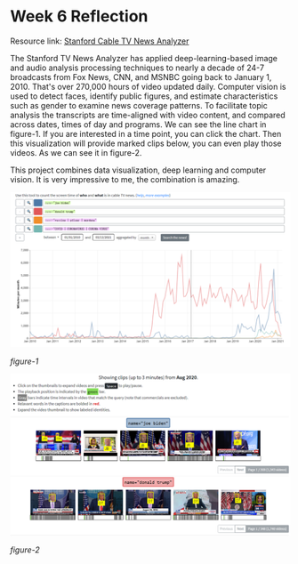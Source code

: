 # Week 6 Reflection

Resource link: [Stanford Cable TV News Analyzer](https://tvnews.stanford.edu/?dataVersion=v1&data=eyJvcHRpb25zIjp7ImFnZ3JlZ2F0ZSI6Im1vbnRoIn0sInF1ZXJpZXMiOlt7ImNvbG9yIjoiIzRFNzlBNyIsInRleHQiOiJuYW1lPVwiam9lIGJpZGVuXCIifSx7ImNvbG9yIjoiI0UxNTc1OSIsInRleHQiOiJuYW1lPVwiZG9uYWxkIHRydW1wXCIifSx7ImNvbG9yIjoiI0YyOEUyQiIsInRleHQiOiJ0ZXh0PVwidmFjY2luZSB8IHBmaXplciB8IG1vcmRlbmFcIiJ9LHsiY29sb3IiOiIjNzZCN0IyIiwidGV4dCI6InRleHQ9XCJDT1ZJRCB8IENPUk9OQVZJUlVTIHwgQ09ST05BIFZJUlVTXCIifV19)

The Stanford TV News Analyzer has applied deep-learning-based image and audio analysis processing techniques to nearly a decade of 24-7 broadcasts from Fox News, CNN, and MSNBC going back to January 1, 2010. That's over 270,000 hours of video updated daily. Computer vision is used to detect faces, identify public figures, and estimate characteristics such as gender to examine news coverage patterns. To facilitate topic analysis the transcripts are time-aligned with video content, and compared across dates, times of day and programs. We can see the line chart in figure-1. If you are interested in a time point, you can click the chart. Then this visualization will provide marked clips below, you can even play those videos. As we can see it in figure-2.

This project combines data visualization, deep learning and computer vision. It is very impressive to me, the combination is amazing.

![img](img/6-1.PNG)

*figure-1*

![img](img/6-2.PNG)

*figure-2*
